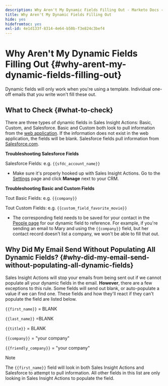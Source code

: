 ```yaml
---
description: Why Aren't My Dynamic Fields Filling Out - Marketo Docs - Product Documentation
title: Why Aren't My Dynamic Fields Filling Out
hide: yes
hidefromtoc: yes
exl-id: 4e1d133f-8314-4e64-b50b-f3e824c3bef4
---
```

# Why Aren't My Dynamic Fields Filling Out {#why-arent-my-dynamic-fields-filling-out}

Dynamic fields will only work when you're using a template. Individual one-off emails that you write won't fill these out.

## What to Check {#what-to-check}

There are three types of dynamic fields in Sales Insight Actions: Basic, Custom, and Salesforce. Basic and Custom both look to pull information from the [web application](https://toutapp.com/login). If the information does not exist in the web application, the fields will be blank. Salesforce fields pull information from [Salesforce.com](https://salesforce.com).

**Troubleshooting Salesforce Fields**

Salesforce Fields: e.g. `{{sfdc_account_name}}`

* Make sure it's properly hooked up with Sales Insight Actions. Go to the [Settings](https://toutapp.com/login) page and click **Manage** next to your CRM.

**Troubleshooting Basic and Custom Fields**

Tout Basic Fields: e.g. `{{company}}`

Tout Custom Fields: e.g. `{{custom_field_favorite_movie}}`

* The corresponding field needs to be saved for your contact in the [People page](https://toutapp.com/next#relationships) for our dynamic field to reference. For example, if you're sending an email to Mary and using the `{{company}}` field, but her contact record doesn't list a company, we won't be able to fill that out.

## Why Did My Email Send Without Populating All Dynamic Fields? {#why-did-my-email-send-without-populating-all-dynamic-fields}

Sales Insight Actions will stop your emails from being sent out if we cannot populate all your dynamic fields in the email. **However**, there are a few exceptions to this rule. Some fields will send out blank, or auto-populate a value if we can find one. These fields and how they'll react if they can't populate the field are listed below.

`{{first_name}}` = BLANK

`{{last_name}}` =BLANK

`{{title}}` = BLANK

`{{company}}` = "your company"

`{{friendly_company}}` = "your company"

>[!NOTE]
>
>The `{{first_name}}` field will look in both Sales Insight Actions and Salesforce to attempt to pull information. All other fields in this list are only looking in Sales Insight Actions to populate the field.

